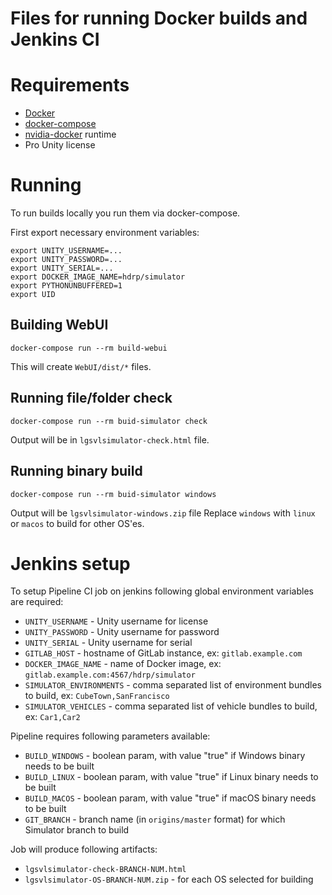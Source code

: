 # Files for running Docker builds and Jenkins CI

# Requirements

* [Docker](https://docs.docker.com/install/)
* [docker-compose](https://docs.docker.com/compose/install/)
* [nvidia-docker](https://github.com/NVIDIA/nvidia-docker) runtime
* Pro Unity license

# Running

To run builds locally you run them via docker-compose.

First export necessary environment variables:

```
export UNITY_USERNAME=...
export UNITY_PASSWORD=...
export UNITY_SERIAL=...
export DOCKER_IMAGE_NAME=hdrp/simulator
export PYTHONUNBUFFERED=1
export UID
```

## Building WebUI

```
docker-compose run --rm build-webui
```

This will create `WebUI/dist/*` files.

## Running file/folder check

```
docker-compose run --rm buid-simulator check
```

Output will be in `lgsvlsimulator-check.html` file.

## Running binary build

```
docker-compose run --rm buid-simulator windows
```

Output will be `lgsvlsimulator-windows.zip` file
Replace `windows` with `linux` or `macos` to build for other OS'es.

# Jenkins setup

To setup Pipeline CI job on jenkins following global environment variables are required:

* `UNITY_USERNAME` - Unity username for license
* `UNITY_PASSWORD` - Unity username for password
* `UNITY_SERIAL` - Unity username for serial
* `GITLAB_HOST` - hostname of GitLab instance, ex: `gitlab.example.com`
* `DOCKER_IMAGE_NAME` - name of Docker image, ex: `gitlab.example.com:4567/hdrp/simulator`
* `SIMULATOR_ENVIRONMENTS` - comma separated list of environment bundles to build, ex: `CubeTown,SanFrancisco`
* `SIMULATOR_VEHICLES` - comma separated list of vehicle bundles to build, ex: `Car1,Car2`

Pipeline requires following parameters available:

* `BUILD_WINDOWS` - boolean param, with value "true" if Windows binary needs to be built
* `BUILD_LINUX` - boolean param, with value "true" if Linux binary needs to be built
* `BUILD_MACOS` - boolean param, with value "true" if macOS binary needs to be built
* `GIT_BRANCH` - branch name (in `origins/master` format) for which Simulator branch to build

Job will produce following artifacts:

* `lgsvlsimulator-check-BRANCH-NUM.html`
* `lgsvlsimulator-OS-BRANCH-NUM.zip` - for each OS selected for building
